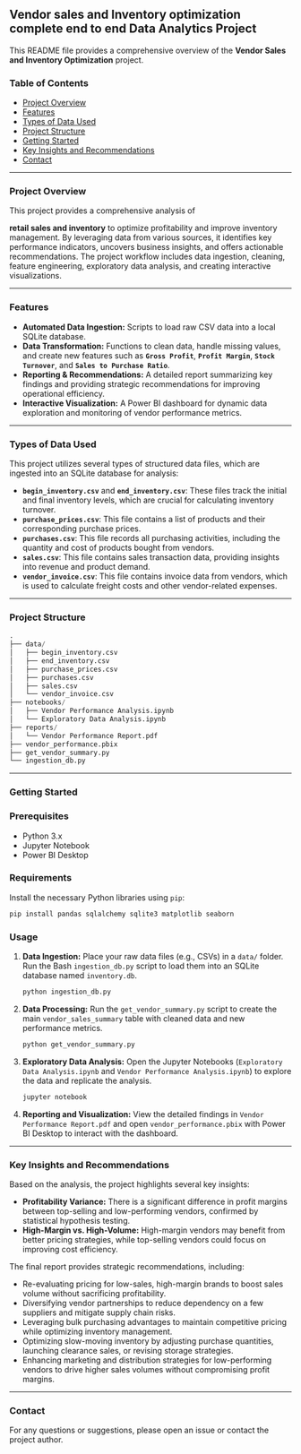 ## Vendor sales and Inventory optimization complete end to end Data Analytics Project

This README file provides a comprehensive overview of the **Vendor Sales and Inventory Optimization** project.

### Table of Contents

- [Project Overview](!project-overview)
- [Features](!features)
- [Types of Data Used](https://www.google.com/search?q=%23types-of-data-used)
- [Project Structure](https://www.google.com/search?q=%23project-structure)
- [Getting Started](https://www.google.com/search?q=%23getting-started)
- [Key Insights and Recommendations](https://www.google.com/search?q=%23key-insights-and-recommendations)
- [Contact](https://www.google.com/search?q=%23contact)

---

### Project Overview

This project provides a comprehensive analysis of

**retail sales and inventory** to optimize profitability and improve inventory management. By leveraging data from various sources, it identifies key performance indicators, uncovers business insights, and offers actionable recommendations. The project workflow includes data ingestion, cleaning, feature engineering, exploratory data analysis, and creating interactive visualizations.

---

### Features

- **Automated Data Ingestion:** Scripts to load raw CSV data into a local SQLite database.
- **Data Transformation:** Functions to clean data, handle missing values, and create new features such as **`Gross Profit`**, **`Profit Margin`**, **`Stock Turnover`**, and **`Sales to Purchase Ratio`**.
- **Reporting & Recommendations:** A detailed report summarizing key findings and providing strategic recommendations for improving operational efficiency.
- **Interactive Visualization:** A Power BI dashboard for dynamic data exploration and monitoring of vendor performance metrics.

---

### Types of Data Used

This project utilizes several types of structured data files, which are ingested into an SQLite database for analysis:

- **`begin_inventory.csv`** and **`end_inventory.csv`**: These files track the initial and final inventory levels, which are crucial for calculating inventory turnover.
- **`purchase_prices.csv`**: This file contains a list of products and their corresponding purchase prices.
- **`purchases.csv`**: This file records all purchasing activities, including the quantity and cost of products bought from vendors.
- **`sales.csv`**: This file contains sales transaction data, providing insights into revenue and product demand.
- **`vendor_invoice.csv`**: This file contains invoice data from vendors, which is used to calculate freight costs and other vendor-related expenses.

---

### Project Structure

```python
.
├── data/
│   ├── begin_inventory.csv
│   ├── end_inventory.csv
│   ├── purchase_prices.csv
│   ├── purchases.csv
│   ├── sales.csv
│   └── vendor_invoice.csv
├── notebooks/
│   ├── Vendor Performance Analysis.ipynb
│   └── Exploratory Data Analysis.ipynb
├── reports/
│   └── Vendor Performance Report.pdf
├── vendor_performance.pbix
├── get_vendor_summary.py
└── ingestion_db.py
```

---

### Getting Started

### Prerequisites

- Python 3.x
- Jupyter Notebook
- Power BI Desktop

### Requirements

Install the necessary Python libraries using `pip`:

```python
pip install pandas sqlalchemy sqlite3 matplotlib seaborn
```

### Usage

1. **Data Ingestion:** Place your raw data files (e.g., CSVs) in a `data/` folder. Run the Bash `ingestion_db.py` script to load them into an SQLite database named `inventory.db`.
    
    ```python
    python ingestion_db.py
    ```
    
2. **Data Processing:** Run the `get_vendor_summary.py` script to create the main `vendor_sales_summary` table with cleaned data and new performance metrics.
    
    ```python
    python get_vendor_summary.py
    ```
    
3. **Exploratory Data Analysis:** Open the Jupyter Notebooks (`Exploratory Data Analysis.ipynb` and `Vendor Performance Analysis.ipynb`) to explore the data and replicate the analysis.
    
    ```python
    jupyter notebook
    ```
    
4. **Reporting and Visualization:** View the detailed findings in `Vendor Performance Report.pdf` and open `vendor_performance.pbix` with Power BI Desktop to interact with the dashboard.

---

### Key Insights and Recommendations

Based on the analysis, the project highlights several key insights:

- **Profitability Variance:** There is a significant difference in profit margins between top-selling and low-performing vendors, confirmed by statistical hypothesis testing.
- **High-Margin vs. High-Volume:** High-margin vendors may benefit from better pricing strategies, while top-selling vendors could focus on improving cost efficiency.

The final report provides strategic recommendations, including:

- Re-evaluating pricing for low-sales, high-margin brands to boost sales volume without sacrificing profitability.
- Diversifying vendor partnerships to reduce dependency on a few suppliers and mitigate supply chain risks.
- Leveraging bulk purchasing advantages to maintain competitive pricing while optimizing inventory management.
- Optimizing slow-moving inventory by adjusting purchase quantities, launching clearance sales, or revising storage strategies.
- Enhancing marketing and distribution strategies for low-performing vendors to drive higher sales volumes without compromising profit margins.

---

### Contact

For any questions or suggestions, please open an issue or contact the project author.
